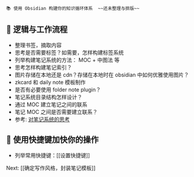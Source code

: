 ```ad-blue
📚 使用 Obsidian 构建你的知识循环体系  ~~还未整理与排版~~
```
## 📌 逻辑与工作流程
- 整理书签，摘取内容
- 思考是否需要标签？如需要，怎样构建标签系统
- 列举构建笔记系统的方法： MOC + 中图法 等
- 思考怎样构建笔记索引？
- 图片存储在本地还是 cdn？存储在本地时在 obsidian 中如何优雅使用图片？
- zkcard 和 daily note 模板制作
- 是否有必要使用 folder note plugin？
- 笔记系统目录结构怎样设计？
- 通过 MOC 建立笔记之间的联系
- 笔记 MOC 之间是否需要建立联系？
- 参考: [对笔记系统的思考](https://forum-zh.obsidian.md/t/topic/201)
## 🎹 使用快捷键加快你的操作
- 列举常用快捷键：[[设置快捷键]]

Next: [[确定写作风格，封装笔记模板]]